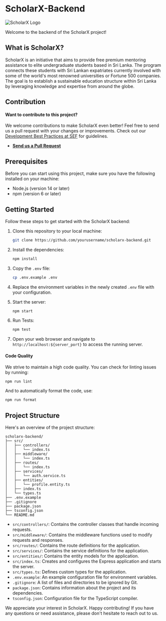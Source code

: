 # ScholarX-Backend

![ScholarX Logo](https://sefglobal.org/assets/img/brand/scholarx.png)

Welcome to the backend of the ScholarX project!

## What is ScholarX?

ScholarX is an initiative that aims to provide free premium mentoring assistance to elite undergraduate students based in Sri Lanka. The program connects these students with Sri Lankan expatriates currently involved with some of the world's most renowned universities or Fortune 500 companies. The goal is to establish a sustainable education structure within Sri Lanka by leveraging knowledge and expertise from around the globe.

## Contribution

#### Want to contribute to this project?

We welcome contributions to make ScholarX even better! Feel free to send us a pull request with your changes or improvements. Check out our [Development Best Practices at SEF](https://handbook.sefglobal.org/engineering-team/team#development-best-practices) for guidelines.

- [**Send us a Pull Request**](https://github.com/sef-global/scholarx-backend/issues)

## Prerequisites

Before you can start using this project, make sure you have the following installed on your machine:

- Node.js (version 14 or later)
- npm (version 6 or later)

## Getting Started

Follow these steps to get started with the ScholarX backend:

1. Clone this repository to your local machine:

   ```bash
   git clone https://github.com/yourusername/scholarx-backend.git
   ```

2. Install the dependencies:

   ```bash
   npm install
   ```

3. Copy the `.env` file:

   ```bash
   cp .env.example .env
   ```

4. Replace the environment variables in the newly created `.env` file with your configuration.

5. Start the server:

   ```bash
   npm start
   ```

6. Run Tests:

   ```bash
   npm test
   ```

7. Open your web browser and navigate to `http://localhost:${server_port}` to access the running server.

#### Code Quality

We strive to maintain a high code quality. You can check for linting issues by running:

```bash
npm run lint
```

And to automatically format the code, use:

```bash
npm run format
```

## Project Structure

Here's an overview of the project structure:

```
scholarx-backend/
├── src/
│   ├── controllers/
│   │   └── index.ts
│   ├── middleware/
│   │   └── index.ts
│   ├── routes/
│   │   └── index.ts
│   ├── services/
│   │   └── auth.service.ts
│   ├── entities/
│   │   └── profile.entity.ts
│   ├── index.ts
│   └── types.ts
├── .env.example
├── .gitignore
├── package.json
├── tsconfig.json
└── README.md
```

- `src/controllers/`: Contains the controller classes that handle incoming requests.
- `src/middleware/`: Contains the middleware functions used to modify requests and responses.
- `src/routes/`: Contains the route definitions for the application.
- `src/services/`: Contains the service definitions for the application.
- `src/entities/`: Contains the entity models for the application.
- `src/index.ts`: Creates and configures the Express application and starts the server.
- `src/types.ts`: Defines custom types for the application.
- `.env.example`: An example configuration file for environment variables.
- `.gitignore`: A list of files and directories to be ignored by Git.
- `package.json`: Contains information about the project and its dependencies.
- `tsconfig.json`: Configuration file for the TypeScript compiler.

We appreciate your interest in ScholarX. Happy contributing! If you have any questions or need assistance, please don't hesitate to reach out to us.